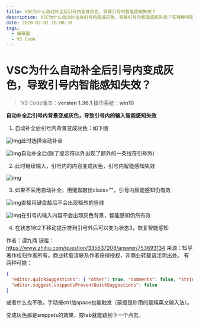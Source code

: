 ```yaml
---
title: VSC为什么自动补全后引号内变成灰色，导致引号内智能感知失效？
description: VSC为什么自动补全后引号内变成灰色，导致引号内智能感知失效？有两种可能：。
date: 2020-02-01 18:00:30
tags:
  - 编辑器
  - VS Code
---
```


# VSC为什么自动补全后引号内变成灰色，导致引号内智能感知失效？

> VS Code版本：**version 1.36.1** 操作系统：**win10**

**自动补全后引号内背景变成灰色，导致引号内的输入智能感知失效**

1. 自动补全后引号内背景变成灰色：如下图

![img](https://pic2.zhimg.com/v2-6452992e66ad5df6120ee5aa83efaf59_b.jpg)此时选择自动补全

![img](https://pic4.zhimg.com/v2-3a4b607ba9df2d52adc10ab527667077_b.jpg)自动补全后(除了提示符以外出现了额外的一条线在引号外)

2. 此时继续输入，引号内的内容变成灰色，引号内智能感知失效

![img](https://pic1.zhimg.com/v2-2f359eecb33065ae1866782df6b3228c_b.jpg)

3. 如果不采用自动补全，用键盘敲出class=""，引号内智能感知仍有效

![img](https://pic4.zhimg.com/v2-2ec0ad643519b0936c4b82601cf9f643_b.jpg)直接用键盘敲后不会出现额外的竖线

![img](https://pic2.zhimg.com/v2-7bc39213a010ed5199e7823f86cb5ca5_b.jpg)在引号内输入内容不会出现灰色背景，智能感知仍然有效

4. 在状态1和2下移动提示符到引号外后可以变为状态3，恢复智能感知

作者：谭九鼎
链接：https://www.zhihu.com/question/335637208/answer/753693134
来源：知乎
著作权归作者所有。商业转载请联系作者获得授权，非商业转载请注明出处。
有两种可能：

```json
{
  "editor.quickSuggestions": { "other": true, "comments": false, "strings": true },
  "editor.suggest.snippetsPreventQuickSuggestions": false
}
```

或者什么也不改，手动按ctrl加space也能触发（前提是你用的是纯英文输入法）。

变成灰色那是snippets的效果，按tab就能跳到下一个点去。
